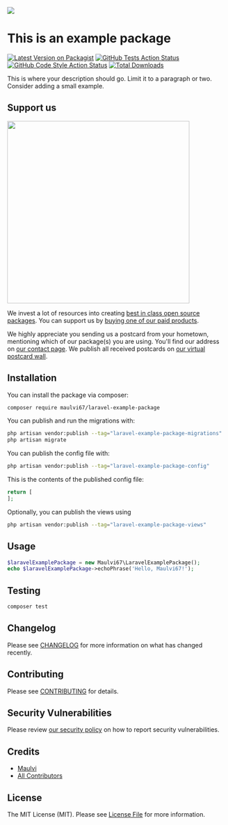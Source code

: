 
[<img src="https://github-ads.s3.eu-central-1.amazonaws.com/support-ukraine.svg?t=1" />](https://supportukrainenow.org)

# This is an example package

[![Latest Version on Packagist](https://img.shields.io/packagist/v/maulvi67/laravel-example-package.svg?style=flat-square)](https://packagist.org/packages/maulvi67/laravel-example-package)
[![GitHub Tests Action Status](https://img.shields.io/github/workflow/status/maulvi67/laravel-example-package/run-tests?label=tests)](https://github.com/maulvi67/laravel-example-package/actions?query=workflow%3Arun-tests+branch%3Amain)
[![GitHub Code Style Action Status](https://img.shields.io/github/workflow/status/maulvi67/laravel-example-package/Check%20&%20fix%20styling?label=code%20style)](https://github.com/maulvi67/laravel-example-package/actions?query=workflow%3A"Check+%26+fix+styling"+branch%3Amain)
[![Total Downloads](https://img.shields.io/packagist/dt/maulvi67/laravel-example-package.svg?style=flat-square)](https://packagist.org/packages/maulvi67/laravel-example-package)

This is where your description should go. Limit it to a paragraph or two. Consider adding a small example.

## Support us

[<img src="https://github-ads.s3.eu-central-1.amazonaws.com/laravel-example-package.jpg?t=1" width="419px" />](https://spatie.be/github-ad-click/laravel-example-package)

We invest a lot of resources into creating [best in class open source packages](https://spatie.be/open-source). You can support us by [buying one of our paid products](https://spatie.be/open-source/support-us).

We highly appreciate you sending us a postcard from your hometown, mentioning which of our package(s) you are using. You'll find our address on [our contact page](https://spatie.be/about-us). We publish all received postcards on [our virtual postcard wall](https://spatie.be/open-source/postcards).

## Installation

You can install the package via composer:

```bash
composer require maulvi67/laravel-example-package
```

You can publish and run the migrations with:

```bash
php artisan vendor:publish --tag="laravel-example-package-migrations"
php artisan migrate
```

You can publish the config file with:

```bash
php artisan vendor:publish --tag="laravel-example-package-config"
```

This is the contents of the published config file:

```php
return [
];
```

Optionally, you can publish the views using

```bash
php artisan vendor:publish --tag="laravel-example-package-views"
```

## Usage

```php
$laravelExamplePackage = new Maulvi67\LaravelExamplePackage();
echo $laravelExamplePackage->echoPhrase('Hello, Maulvi67!');
```

## Testing

```bash
composer test
```

## Changelog

Please see [CHANGELOG](CHANGELOG.md) for more information on what has changed recently.

## Contributing

Please see [CONTRIBUTING](https://github.com/spatie/.github/blob/main/CONTRIBUTING.md) for details.

## Security Vulnerabilities

Please review [our security policy](../../security/policy) on how to report security vulnerabilities.

## Credits

- [Maulvi](https://github.com/maulvi67)
- [All Contributors](../../contributors)

## License

The MIT License (MIT). Please see [License File](LICENSE.md) for more information.
